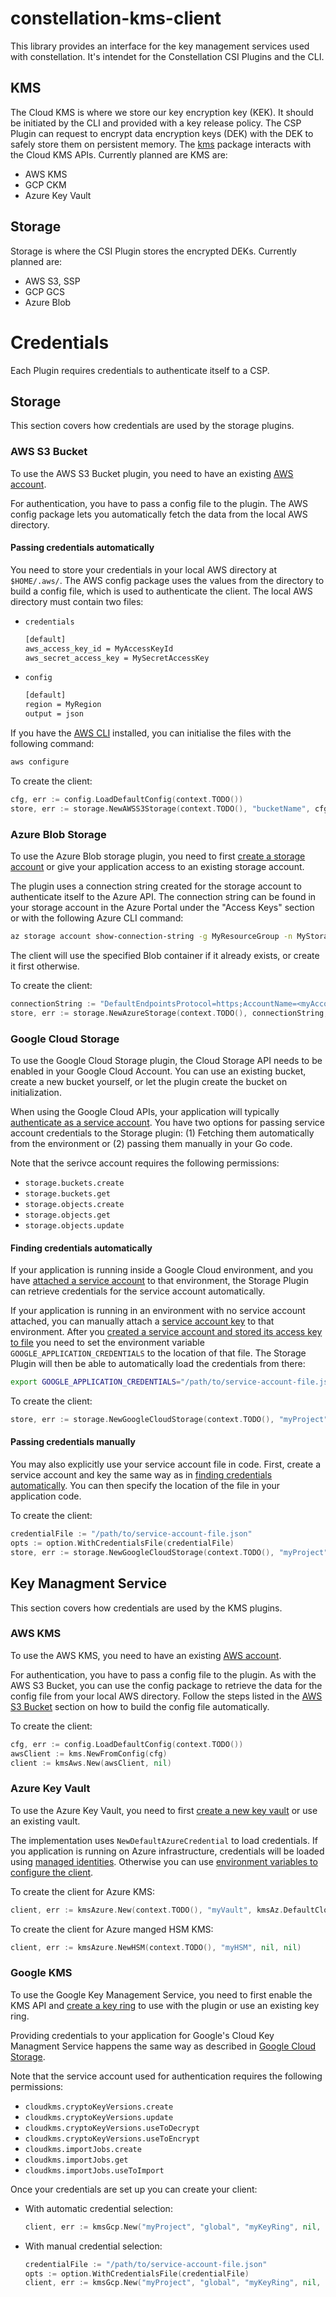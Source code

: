 # constellation-kms-client

This library provides an interface for the key management services used with constellation.
It's intendet for the Constellation CSI Plugins and the CLI.

## KMS

The Cloud KMS is where we store our key encryption key (KEK).
It should be initiated by the CLI and provided with a key release policy.
The CSP Plugin can request to encrypt data encryption keys (DEK) with the DEK to safely store them on persistent memory.
The [kms](../kms/) package interacts with the Cloud KMS APIs.
Currently planned are KMS are:

* AWS KMS
* GCP CKM
* Azure Key Vault

## Storage

Storage is where the CSI Plugin stores the encrypted DEKs.
Currently planned are:

* AWS S3, SSP
* GCP GCS
* Azure Blob

# Credentials

Each Plugin requires credentials to authenticate itself to a CSP.

## Storage

This section covers how credentials are used by the storage plugins.

### AWS S3 Bucket

To use the AWS S3 Bucket plugin, you need to have an existing [AWS account](https://aws.amazon.com/de/premiumsupport/knowledge-center/create-and-activate-aws-account/).

For authentication, you have to pass a config file to the plugin. The AWS config package lets you automatically fetch the data from the local AWS directory.

#### Passing credentials automatically

You need to store your credentials in your local AWS directory at `$HOME/.aws/`. The AWS config package uses the values from the directory to build a config file, which is used to authenticate the client. The local AWS directory must contain two files:

* `credentials`

    ```bash
    [default]
    aws_access_key_id = MyAccessKeyId
    aws_secret_access_key = MySecretAccessKey
    ```

* `config`

    ```bash
    [default]
    region = MyRegion
    output = json
    ```

If you have the [AWS CLI](https://docs.aws.amazon.com/cli/latest/userguide/getting-started-install.html) installed, you can
initialise the files with the following command:

```bash
aws configure
```

To create the client:

```Go
cfg, err := config.LoadDefaultConfig(context.TODO())
store, err := storage.NewAWSS3Storage(context.TODO(), "bucketName", cfg, func(*s3.Options) {})
```

### Azure Blob Storage

To use the Azure Blob storage plugin, you need to first [create a storage account](https://docs.microsoft.com/en-us/azure/storage/common/storage-account-create?tabs=azure-portal) or give your application access to an existing storage account.

The plugin uses a connection string created for the storage account to authenticate itself to the Azure API.
The connection string can be found in your storage account in the Azure Portal under the "Access Keys" section or with the following Azure CLI command:

```bash
az storage account show-connection-string -g MyResourceGroup -n MyStorageAccount
```

The client will use the specified Blob container if it already exists, or create it first otherwise.

To create the client:

```Go
connectionString := "DefaultEndpointsProtocol=https;AccountName=<myAccountName>;AccountKey=<myAccountKey>;EndpointSuffix=core.windows.net"
store, err := storage.NewAzureStorage(context.TODO(), connectionString, "myContainer", nil)
```

### Google Cloud Storage

To use the Google Cloud Storage plugin, the  Cloud Storage API needs to be enabled in your Google Cloud Account. You can use an existing bucket, create a new bucket yourself, or let the plugin create the bucket on initialization.

When using the Google Cloud APIs, your application will typically [authenticate as a service account](https://cloud.google.com/docs/authentication/production).
You have two options for passing service account credentials to the Storage plugin: (1) Fetching them automatically from the environment or (2) passing them manually in your Go code.

Note that the serivce account requires the following permissions:

* `storage.buckets.create`
* `storage.buckets.get`
* `storage.objects.create`
* `storage.objects.get`
* `storage.objects.update`

#### Finding credentials automatically

If your application is running inside a Google Cloud environment, and you have [attached a service account](https://cloud.google.com/iam/docs/impersonating-service-accounts#attaching-to-resources) to that environment, the Storage Plugin can retrieve credentials for the service account automatically.

If your application is running in an environment with no service account attached, you can manually attach a [service account key](https://cloud.google.com/iam/docs/service-accounts#service_account_keys) to that environment.
After you [created a service account and stored its access key to file](https://cloud.google.com/docs/authentication/production#create_service_account) you need to set the environment variable `GOOGLE_APPLICATION_CREDENTIALS` to the location of that file.
The Storage Plugin will then be able to automatically load the credentials from there:

```bash
export GOOGLE_APPLICATION_CREDENTIALS="/path/to/service-account-file.json"
```

To create the client:

```Go
store, err := storage.NewGoogleCloudStorage(context.TODO(), "myProject", "myBucket", nil)
```

#### Passing credentials manually

You may also explicitly use your service account file in code.
First, create a service account and key the same way as in [finding credentials automatically](#finding-credentials-automatically).
You can then specify the location of the file in your application code.

To create the client:

```Go
credentialFile := "/path/to/service-account-file.json"
opts := option.WithCredentialsFile(credentialFile)
store, err := storage.NewGoogleCloudStorage(context.TODO(), "myProject", "myBucket", nil, opts)
```

## Key Managment Service

This section covers how credentials are used by the KMS plugins.

### AWS KMS

To use the AWS KMS, you need to have an existing [AWS account](https://aws.amazon.com/de/premiumsupport/knowledge-center/create-and-activate-aws-account/).

For authentication, you have to pass a config file to the plugin. As with the AWS S3 Bucket, you can use the config package to retrieve the data for the config file from your local AWS directory. Follow the steps listed in the [AWS S3 Bucket](#aws-s3-bucket) section on how to build the config file automatically.

To create the client:

```Go
cfg, err := config.LoadDefaultConfig(context.TODO())
awsClient := kms.NewFromConfig(cfg)
client := kmsAws.New(awsClient, nil)
```

### Azure Key Vault

To use the Azure Key Vault, you need to first [create a new key vault](https://docs.microsoft.com/en-us/azure/key-vault/general/quick-create-portal) or use an existing vault.

The implementation uses `NewDefaultAzureCredential` to load credentials. If you application is running on Azure infrastructure, credentials will be loaded using [managed identities](https://docs.microsoft.com/en-us/azure/developer/go/azure-sdk-authentication?tabs=bash#managed-identity). Otherwise you can use [environment variables to configure the client](https://docs.microsoft.com/en-us/azure/developer/go/azure-sdk-authentication?tabs=bash#-option-1-define-environment-variables).

To create the client for Azure KMS:

```Go
client, err := kmsAzure.New(context.TODO(), "myVault", kmsAz.DefaultCloud, nil, nil)
```

To create the client for Azure manged HSM KMS:

```Go
client, err := kmsAzure.NewHSM(context.TODO(), "myHSM", nil, nil)
```

### Google KMS

To use the Google Key Management Service, you need to first enable the KMS API and [create a key ring](https://cloud.google.com/kms/docs/quickstart#key_rings_and_keys) to use with the plugin or use an existing key ring.

Providing credentials to your application for Google's Cloud Key Managment Service happens the same way as described in [Google Cloud Storage](#google-cloud-storage).

Note that the service account used for authentication requires the following permissions:

* `cloudkms.cryptoKeyVersions.create`
* `cloudkms.cryptoKeyVersions.update`
* `cloudkms.cryptoKeyVersions.useToDecrypt`
* `cloudkms.cryptoKeyVersions.useToEncrypt`
* `cloudkms.importJobs.create`
* `cloudkms.importJobs.get`
* `cloudkms.importJobs.useToImport`

Once your credentials are set up you can create your client:

* With automatic credential selection:

    ```Go
    client, err := kmsGcp.New("myProject", "global", "myKeyRing", nil, kmspb.ProtectionLevel_SOFTWARE)
    ```

* With manual credential selection:

    ```Go
    credentialFile := "/path/to/service-account-file.json"
    opts := option.WithCredentialsFile(credentialFile)
    client, err := kmsGcp.New("myProject", "global", "myKeyRing", nil, kmspb.ProtectionLevel_SOFTWARE, opts)
    ```
